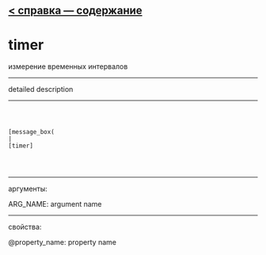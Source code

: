 [< справка — содержание](ceammc_lib.html)
---

# timer


измерение временных интервалов

---

detailed description
<br>


---


```



[message_box(                                 
|
[timer]


            
```

---
аргументы:

ARG_NAME: argument name<br>

---
свойства:

@property_name: property name<br>

